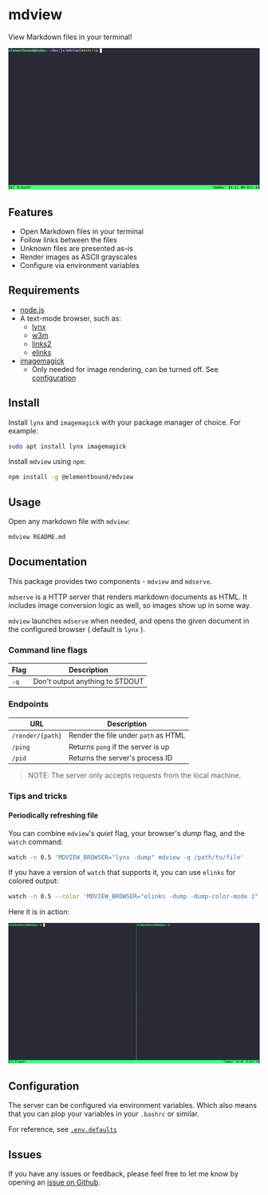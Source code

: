 # mdview #

View Markdown files in your terminal!

![mdview](assets/mdview.gif)

## Features ##

* Open Markdown files in your terminal
* Follow links between the files
* Unknown files are presented as-is
* Render images as ASCII grayscales
* Configure via environment variables

## Requirements ##

* [node.js](https://nodejs.org/en/download/)
* A text-mode browser, such as:
  * [lynx](https://lynx.browser.org/)
  * [w3m](http://w3m.sourceforge.net/)
  * [links2](http://manpages.ubuntu.com/manpages/disco/en/man1/links2.1.html)
  * [elinks](http://elinks.or.cz/)
* [imagemagick](https://imagemagick.org/)
  * Only needed for image rendering, can be turned off. See [configuration](.env.defaults)

## Install ##

Install `lynx` and `imagemagick` with your package manager of choice. For example: 

```sh
sudo apt install lynx imagemagick
```

Install `mdview` using `npm`:

```sh
npm install -g @elementbound/mdview
```

## Usage ##

Open any markdown file with `mdview`:

```sh
mdview README.md
```

## Documentation ##

This package provides two components - `mdview` and `mdserve`.

`mdserve` is a HTTP server that renders markdown documents as HTML. It includes image conversion logic as well, so images show up in some way. 

`mdview` launches `mdserve` when needed, and opens the given document in the configured browser ( default is `lynx` ).

### Command line flags ###

| Flag | Description                     |
| ---- | ------------------------------- |
| `-q` | Don't output anything to STDOUT |

### Endpoints ###

| URL              | Description                          |
| ---------------- | ------------------------------------ |
| `/render/{path}` | Render the file under `path` as HTML |
| `/ping`          | Returns `pong` if the server is up   |
| `/pid`           | Returns the server's process ID      |

> NOTE: The server only accepts requests from the local machine.

### Tips and tricks ###

#### Periodically refreshing file ###

You can combine `mdview`'s *quiet* flag, your browser's *dump* flag, and the `watch` command:

```sh
watch -n 0.5 'MDVIEW_BROWSER="lynx -dump" mdview -q /path/to/file'
```

If you have a version of `watch` that supports it, you can use `elinks` for colored output:

```sh
watch -n 0.5 --color 'MDVIEW_BROWSER="elinks -dump -dump-color-mode 1" mdview -q /path/to/file'
```

Here it is in action:

![Periodical refreshing](assets/mdview-refresh.gif)

## Configuration ##

The server can be configured via environment variables. Which also means that you can plop your variables in your `.bashrc` or similar.

For reference, see [`.env.defaults`](.env.defaults)

## Issues ##

If you have any issues or feedback, please feel free to let me know by opening an [issue on Github](https://github.com/elementbound/mdview/issues).